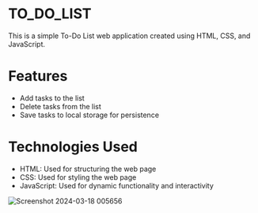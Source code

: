 # TO_DO_LIST
This is a simple To-Do List web application created using HTML, CSS, and JavaScript.

# Features
 * Add tasks to the list
 * Delete tasks from the list
 * Save tasks to local storage for persistence

# Technologies Used
  * HTML: Used for structuring the web page
  * CSS: Used for styling the web page
  * JavaScript: Used for dynamic functionality and interactivity

  
  
  ![Screenshot 2024-03-18 005656](https://github.com/aayush2761/TO_DO_LIST/assets/145021649/b7a16f7b-fce1-43e1-93e2-c123d9d4a9b2)
